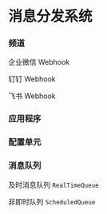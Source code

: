 # 消息分发系统

### 频道

企业微信 Webhook

钉钉 Webhook

飞书 Webhook

### 应用程序



### 配置单元



### 消息队列

及时消息队列 `RealTimeQueue`

非即时队列 `ScheduledQueue`
